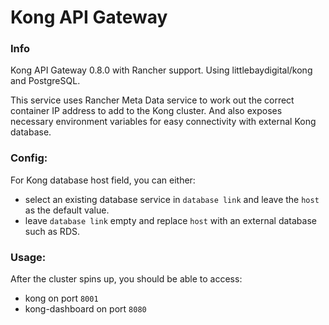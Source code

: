 # Kong API Gateway

### Info
Kong API Gateway 0.8.0 with Rancher support. Using littlebaydigital/kong and PostgreSQL.

This service uses Rancher Meta Data service to work out the correct container IP address to add to the Kong cluster. And also 
exposes necessary environment variables for easy connectivity with external Kong database.

### Config:
For Kong database host field, you can either:

- select an existing database service in `database link` and leave the `host` as the default value.
- leave `database link` empty and replace `host` with an external database such as RDS.

### Usage:
After the cluster spins up, you should be able to access:

- kong on port `8001`
- kong-dashboard on port `8080`